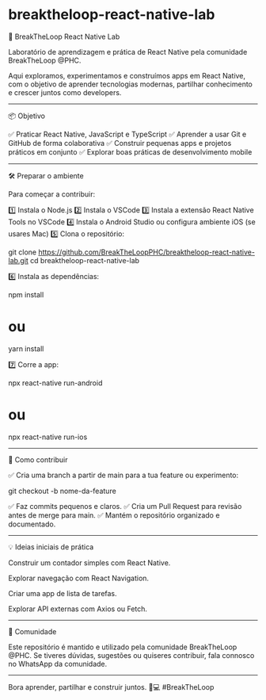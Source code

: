# breaktheloop-react-native-lab

🚀 BreakTheLoop React Native Lab

Laboratório de aprendizagem e prática de React Native pela comunidade BreakTheLoop @PHC.

Aqui exploramos, experimentamos e construímos apps em React Native, com o objetivo de aprender tecnologias modernas, partilhar conhecimento e crescer juntos como developers.

---

📦 Objetivo

✅ Praticar React Native, JavaScript e TypeScript
✅ Aprender a usar Git e GitHub de forma colaborativa
✅ Construir pequenas apps e projetos práticos em conjunto
✅ Explorar boas práticas de desenvolvimento mobile

---

🛠️ Preparar o ambiente

Para começar a contribuir:

1️⃣ Instala o Node.js
2️⃣ Instala o VSCode
3️⃣ Instala a extensão React Native Tools no VSCode
4️⃣ Instala o Android Studio ou configura ambiente iOS (se usares Mac)
5️⃣ Clona o repositório:

git clone https://github.com/BreakTheLoopPHC/breaktheloop-react-native-lab.git
cd breaktheloop-react-native-lab

6️⃣ Instala as dependências:

npm install
# ou
yarn install

7️⃣ Corre a app:

npx react-native run-android
# ou
npx react-native run-ios

---

🤝 Como contribuir

✅ Cria uma branch a partir de main para a tua feature ou experimento:

git checkout -b nome-da-feature

✅ Faz commits pequenos e claros.
✅ Cria um Pull Request para revisão antes de merge para main.
✅ Mantém o repositório organizado e documentado.

---

💡 Ideias iniciais de prática

Construir um contador simples com React Native.

Explorar navegação com React Navigation.

Criar uma app de lista de tarefas.

Explorar API externas com Axios ou Fetch.

---

💬 Comunidade

Este repositório é mantido e utilizado pela comunidade BreakTheLoop @PHC.
Se tiveres dúvidas, sugestões ou quiseres contribuir, fala connosco no WhatsApp da comunidade.

---

Bora aprender, partilhar e construir juntos. 🚀💻 #BreakTheLoop

